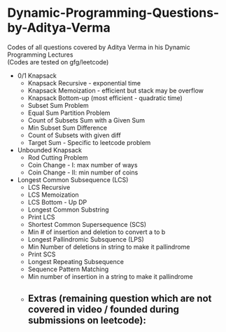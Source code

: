 # Dynamic-Programming-Questions-by-Aditya-Verma

Codes of all questions covered by Aditya Verma in his Dynamic Programming Lectures\
(Codes are tested on gfg/leetcode)

- 0/1 Knapsack
  - Knapsack Recursive - exponential time
  - Knapsack Memoization - efficient but stack may be overflow
  - Knapsack Bottom-up (most efficient - quadratic time)
  - Subset Sum Problem
  - Equal Sum Partition Problem
  - Count of Subsets Sum with a Given Sum
  - Min Subset Sum Difference
  - Count of Subsets with given diff
  - Target Sum - Specific to leetcode problem
- Unbounded Knapsack
  - Rod Cutting Problem
  - Coin Change - I: max number of ways
  - Coin Change - II: min number of coins
- Longest Common Subsequence (LCS)
  - LCS Recursive
  - LCS Memoization
  - LCS Bottom - Up DP
  - Longest Common Substring
  - Print LCS
  - Shortest Common Supersequence (SCS)
  - Min # of insertion and deletion to convert a to b
  - Longest Pallindromic Subsquence (LPS)
  - Min Number of deletions in string to make it pallindrome
  - Print SCS
  - Longest Repeating Subsequence
  - Sequence Pattern Matching
  - Min number of insertion in a string to make it pallindrome
  - Extras (remaining question which are not covered in video / founded during submissions on leetcode):
    -
